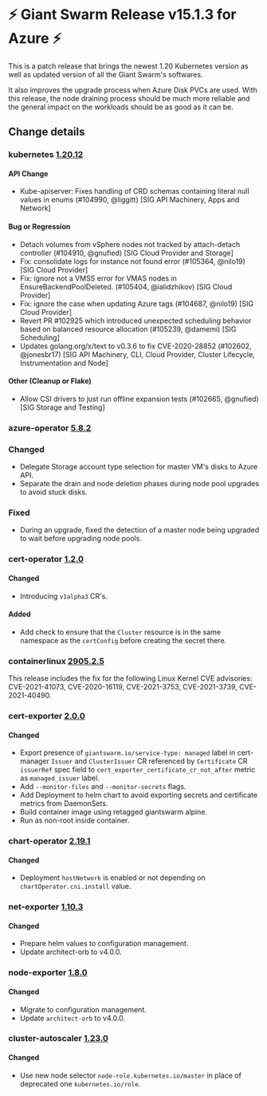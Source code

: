# :zap: Giant Swarm Release v15.1.3 for Azure :zap:

This is a patch release that brings the newest 1.20 Kubernetes version as well as updated version of
all the Giant Swarm's softwares.

It also improves the upgrade process when Azure Disk PVCs are used.
With this release, the node draining process should be much more reliable and the general impact
on the workloads should be as good as it can be.

## Change details


### kubernetes [1.20.12](https://github.com/kubernetes/kubernetes/releases/tag/v1.20.12)

#### API Change
- Kube-apiserver: Fixes handling of CRD schemas containing literal null values in enums (#104990, @liggitt) [SIG API Machinery, Apps and Network]
#### Bug or Regression
- Detach volumes from vSphere nodes not tracked by attach-detach controller (#104910, @gnufied) [SIG Cloud Provider and Storage]
- Fix: consolidate logs for instance not found error (#105364, @nilo19) [SIG Cloud Provider]
- Fix: ignore not a VMSS error for VMAS nodes in EnsureBackendPoolDeleted. (#105404, @ialidzhikov) [SIG Cloud Provider]
- Fix: ignore the case when updating Azure tags (#104687, @nilo19) [SIG Cloud Provider]
- Revert PR #102925 which introduced unexpected scheduling behavior based on balanced resource allocation (#105239, @damemi) [SIG Scheduling]
- Updates golang.org/x/text to v0.3.6 to fix CVE-2020-28852 (#102602, @jonesbr17) [SIG API Machinery, CLI, Cloud Provider, Cluster Lifecycle, Instrumentation and Node]
#### Other (Cleanup or Flake)
- Allow CSI drivers to just run offline expansion tests (#102665, @gnufied) [SIG Storage and Testing]


### azure-operator [5.8.2](https://github.com/giantswarm/azure-operator/releases/tag/v5.8.2)

### Changed

- Delegate Storage account type selection for master VM's disks to Azure API.
- Separate the drain and node deletion phases during node pool upgrades to avoid stuck disks.

### Fixed

- During an upgrade, fixed the detection of a master node being upgraded to wait before upgrading node pools.


### cert-operator [1.2.0](https://github.com/giantswarm/cert-operator/releases/tag/v1.2.0)

#### Changed
- Introducing `v1alpha3` CR's.
#### Added
- Add check to ensure that the `Cluster` resource is in the same namespace as the `certConfig` before creating the secret there.



### containerlinux [2905.2.5](https://www.flatcar-linux.org/releases/#release-2905.2.5)

This release includes the fix for the following Linux Kernel CVE advisories: CVE-2021-41073, CVE-2020-16119, CVE-2021-3753, CVE-2021-3739, CVE-2021-40490.



### cert-exporter [2.0.0](https://github.com/giantswarm/cert-exporter/releases/tag/v2.0.0)

#### Changed
- Export presence of `giantswarm.io/service-type: managed` label in cert-manager `Issuer` and `ClusterIssuer` CR referenced by `Certificate` CR `issuerRef` spec field to `cert_exporter_certificate_cr_not_after` metric as `managed_issuer` label.
- Add `--monitor-files` and `--monitor-secrets` flags.
- Add Deployment to helm chart to avoid exporting secrets and certificate metrics from DaemonSets.
- Build container image using retagged giantswarm alpine.
- Run as non-root inside container.



### chart-operator [2.19.1](https://github.com/giantswarm/chart-operator/releases/tag/v2.19.1)

#### Changed
- Deployment `hostNetwork` is enabled or not depending on `chartOperator.cni.install` value.



### net-exporter [1.10.3](https://github.com/giantswarm/net-exporter/releases/tag/v1.10.3)

#### Changed
- Prepare helm values to configuration management.
- Update architect-orb to v4.0.0.



### node-exporter [1.8.0](https://github.com/giantswarm/node-exporter-app/releases/tag/v1.8.0)

#### Changed
- Migrate to configuration management.
- Update `architect-orb` to v4.0.0.



### cluster-autoscaler [1.23.0](https://github.com/giantswarm/cluster-autoscaler-app/releases/tag/v1.23.0)

#### Changed
- Use new node selector `node-role.kubernetes.io/master` in place of deprecated one `kubernetes.io/role`.




